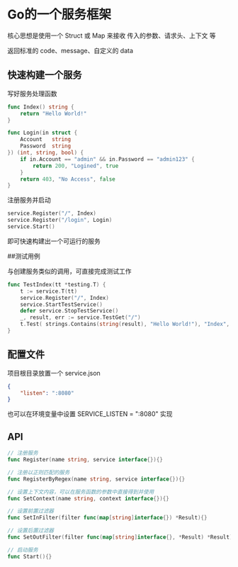 # Go的一个服务框架

核心思想是使用一个 Struct 或 Map 来接收 传入的参数、请求头、上下文 等

返回标准的 code、message、自定义的 data

## 快速构建一个服务

写好服务处理函数

```go
func Index() string {
	return "Hello World!"
}

func Login(in struct {
    Account   string
    Password  string
}) (int, string, bool) {
	if in.Account == "admin" && in.Password == "admin123" {
    	return 200, "Logined", true
    }
    return 403, "No Access", false
}
```

注册服务并启动

```go
service.Register("/", Index)
service.Register("/login", Login)
service.Start()
```

即可快速构建出一个可运行的服务

##测试用例

与创建服务类似的调用，可直接完成测试工作

```go
func TestIndex(tt *testing.T) {
	t := service.T(tt)
	service.Register("/", Index)
	service.StartTestService()
	defer service.StopTestService()
	_, result, err := service.TestGet("/")
	t.Test( strings.Contains(string(result), "Hello World!"), "Index", string(result), err)
}

```

## 配置文件

项目根目录放置一个 service.json

```json
{
    "listen": ":8080"
}
```

也可以在环境变量中设置 SERVICE_LISTEN = ":8080" 实现

## API

```go
// 注册服务
func Register(name string, service interface{}){}

// 注册以正则匹配的服务
func RegisterByRegex(name string, service interface{}){}

// 设置上下文内容，可以在服务函数的参数中直接得到并使用
func SetContext(name string, context interface{}){}

// 设置前置过滤器
func SetInFilter(filter func(map[string]interface{}) *Result){}

// 设置后置过滤器
func SetOutFilter(filter func(map[string]interface{}, *Result) *Result){}

// 启动服务
func Start(){}
```




